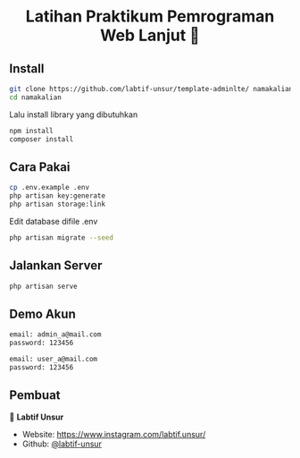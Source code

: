 <h1 align="center">Latihan Praktikum Pemrograman Web Lanjut 👋</h1>
<p>
</p>

## Install

```sh
git clone https://github.com/labtif-unsur/template-adminlte/ namakalian
cd namakalian
```
Lalu install library yang dibutuhkan
```sh
npm install
composer install
```

## Cara Pakai

```sh
cp .env.example .env
php artisan key:generate
php artisan storage:link
```
Edit database difile .env
```sh
php artisan migrate --seed
```

## Jalankan Server

```sh
php artisan serve
```

## Demo Akun

```sh
email: admin_a@mail.com
password: 123456
```

```sh
email: user_a@mail.com
password: 123456
```

## Pembuat

👤 **Labtif Unsur**

-   Website: https://www.instagram.com/labtif.unsur/
-   Github: [@labtif-unsur](https://github.com/labtif-unsur)
